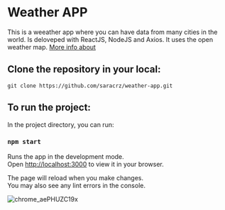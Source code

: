 # Weather APP

This is a weeather app where you can have data from many cities in the world. 
Is deloveped with ReactJS, NodeJS and Axios.
It uses the open weather map.
[More info about](https://openweathermap.org/)


## Clone the repository in your local: 
`git clone https://github.com/saracrz/weather-app.git`

## To run the project:

In the project directory, you can run:

### `npm start`

Runs the app in the development mode.\
Open [http://localhost:3000](http://localhost:3000) to view it in your browser.

The page will reload when you make changes.\
You may also see any lint errors in the console.



![chrome_aePHUZC19x](https://user-images.githubusercontent.com/55748821/206927016-2c4dd110-3b8e-4966-8821-d703f43792c5.gif)
